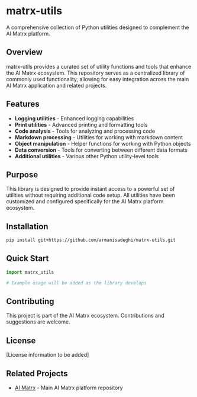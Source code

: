 # matrx-utils

A comprehensive collection of Python utilities designed to complement the AI Matrx platform.

## Overview

matrx-utils provides a curated set of utility functions and tools that enhance the AI Matrx ecosystem. This repository serves as a centralized library of commonly used functionality, allowing for easy integration across the main AI Matrx application and related projects.

## Features

- **Logging utilities** - Enhanced logging capabilities
- **Print utilities** - Advanced printing and formatting tools
- **Code analysis** - Tools for analyzing and processing code
- **Markdown processing** - Utilities for working with markdown content
- **Object manipulation** - Helper functions for working with Python objects
- **Data conversion** - Tools for converting between different data formats
- **Additional utilities** - Various other Python utility-level tools

## Purpose

This library is designed to provide instant access to a powerful set of utilities without requiring additional code setup. All utilities have been customized and configured specifically for the AI Matrx platform ecosystem.

## Installation

```bash
pip install git+https://github.com/armanisadeghi/matrx-utils.git
```

## Quick Start

```python
import matrx_utils

# Example usage will be added as the library develops
```

## Contributing

This project is part of the AI Matrx ecosystem. Contributions and suggestions are welcome.

## License

[License information to be added]

## Related Projects

- [AI Matrx](https://github.com/armanisadeghi/ai-matrx) - Main AI Matrx platform repository